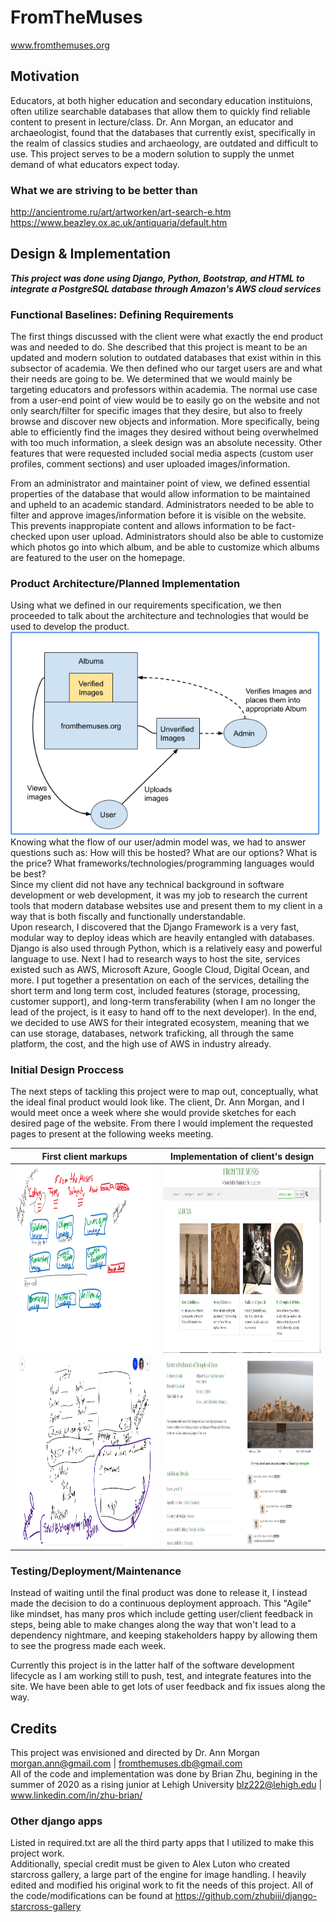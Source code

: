 # FromTheMuses
www.fromthemuses.org
## Motivation
Educators, at both higher education and secondary education instituions, often utilize searchable databases that allow them to quickly find reliable content to present in lecture/class. Dr. Ann Morgan, an educator and archaeologist, found that the databases that currently exist, specifically in the realm of classics studies and archaeology, are outdated and difficult to use. This project serves to be a modern solution to supply the unmet demand of what educators expect today.

### What we are striving to be better than
http://ancientrome.ru/art/artworken/art-search-e.htm  
https://www.beazley.ox.ac.uk/antiquaria/default.htm

## Design & Implementation
***This project was done using Django, Python, Bootstrap, and HTML to integrate a PostgreSQL database through Amazon's AWS cloud services***
### Functional Baselines: Defining Requirements
The first things discussed with the client were what exactly the end product was and needed to do. She described that this project is meant to be an updated and modern 
solution to outdated databases that exist within in this subsector of academia. We then defined who our target users are and what their needs are going to be.
We determined that we would mainly be targeting educators and professors within academia. The normal use case from a user-end point of view would be to easily go on the website 
and not only search/filter for specific images that they desire, but also to freely browse and discover new objects and information. More specifically, being able to
efficiently find the images they desired without being overwhelmed with too much information, a sleek design was an absolute necessity. Other features that were requested 
included social media aspects (custom user profiles, comment sections) and user uploaded images/information.
  
From an administrator and maintainer point of view, we defined essential properties of the database that would allow information to be maintained and upheld to an academic 
standard. Administrators needed to be able to filter and approve images/information before it is visible on the website. This prevents inappropiate content and allows
information to be fact-checked upon user upload. Administrators should also be able to customize which photos go into which album, and be able to customize which albums are 
featured to the user on the homepage.

### Product Architecture/Planned Implementation
Using what we defined in our requirements specification, we then proceeded to talk about the architecture and technologies that would be used to develop the product.  
<img src="docImages/User_diagrams.png" />  
Knowing what the flow of our user/admin model was, we had to answer questions such as: How will this be hosted? What are our options? What is the price? What
frameworks/technologies/programming languages would be best?  
Since my client did not have any technical background in software development or web development, it was my job to research the current tools that modern database websites 
use and present them to my client in a way that is both fiscally and functionally understandable.  
Upon research, I discovered that the Django Framework is a very fast, modular way to deploy ideas which are heavily entangled with databases. Django is also used through 
Python, which is a relatively easy and powerful language to use. Next I had to research ways to host the site, services existed such as AWS, Microsoft Azure, Google Cloud,
Digital Ocean, and more. I put together a presentation on each of the services, detailing the short term and long term cost, included features (storage, processing, customer support), and long-term transferability (when I am no longer the lead of the project, is it easy to hand off to the next developer). In the end, we decided to use AWS for their
integrated ecosystem, meaning that we can use storage, databases, network traficking, all through the same platform, the cost, and the high use of AWS in industry already.

### Initial Design Proccess
The next steps of tackling this project were to map out, conceptually, what the ideal final product would look like. The client, Dr. Ann Morgan, and I would meet once a week where she would provide sketches for each desired page of the website. From there I would implement the requested pages to present at the following weeks meeting. 

First client markups             |  Implementation of client's design
:-------------------------:|:-------------------------:
<img src="docImages/homepage_design.png" alt="first markup of homepage UI" height="300" width="500" /> | <img src="docImages/homepage.png" alt="implemented markup of homepage" width="500" height="300"/>
<img src="docImages/landing_page_mockup.png" alt="first markup of landing page UI" height="300" width="500" /> | <img src="docImages/landing_page.png" alt="implemented markup of landing page" width="500" height="300"/>

### Testing/Deployment/Maintenance
Instead of waiting until the final product was done to release it, I instead made the decision to do a continuous deployment approach. This "Agile" like mindset, has many pros 
which include getting user/client feedback in steps, being able to make changes along the way that won't lead to a dependency nightmare, and keeping stakeholders happy 
by allowing them to see the progress made each week.  
  
Currently this project is in the latter half of the software development lifecycle as I am working still to push, test, and integrate features into the site. We have been able 
to get lots of user feedback and fix issues along the way.


## Credits
This project was envisioned and directed by Dr. Ann Morgan <morgan.ann@gmail.com> | <fromthemuses.db@gmail.com>  
All of the code and implementation was done by Brian Zhu, begining in the summer of 2020 as a rising junior at Lehigh University <blz222@lehigh.edu> | www.linkedin.com/in/zhu-brian/

### Other django apps
Listed in required.txt are all the third party apps that I utilized to make this project work.  
Additionally, special credit must be given to Alex Luton who created starcross gallery, a large part of the engine for image handling. I heavily edited and modified his original work to fit the needs of this project. All of the code/modifications can be found at https://github.com/zhubiii/django-starcross-gallery
